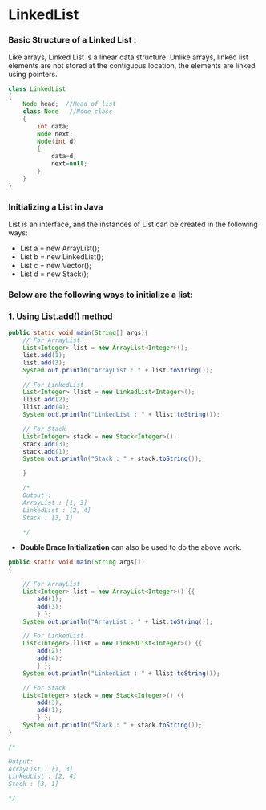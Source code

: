 # LinkedList

### Basic Structure of a Linked List :

Like arrays, Linked List is a linear data structure. Unlike arrays, linked list elements are not stored at the contiguous location, the elements are linked using pointers.

```java
class LinkedList
{
    Node head;  //Head of list
    class Node   //Node class
    {
        int data;
        Node next;
        Node(int d)
        {
            data=d;
            next=null;
        }
    }
}
```


### Initializing a List in Java

List is an interface, and the instances of List can be created in the following ways:

- List a = new ArrayList();
- List b = new LinkedList();
- List c = new Vector(); 
- List d = new Stack(); 

### Below are the following ways to initialize a list:

### 1. Using List.add() method


```java
public static void main(String[] args){
    // For ArrayList
    List<Integer> list = new ArrayList<Integer>();
    list.add(1);
    list.add(3);
    System.out.println("ArrayList : " + list.toString());

    // For LinkedList
    List<Integer> llist = new LinkedList<Integer>();
    llist.add(2);
    llist.add(4);
    System.out.println("LinkedList : " + llist.toString());

    // For Stack
    List<Integer> stack = new Stack<Integer>();
    stack.add(3);
    stack.add(1);
    System.out.println("Stack : " + stack.toString());

    }

    /*
    Output :
    ArrayList : [1, 3]
    LinkedList : [2, 4]
    Stack : [3, 1]

    */

```

- **Double Brace Initialization** can also be used to do the above work.


```java
public static void main(String args[])
{

    // For ArrayList
    List<Integer> list = new ArrayList<Integer>() {{
        add(1);
        add(3);
        } };
    System.out.println("ArrayList : " + list.toString());

    // For LinkedList
    List<Integer> llist = new LinkedList<Integer>() {{
        add(2);
        add(4);
        } };
    System.out.println("LinkedList : " + llist.toString());

    // For Stack
    List<Integer> stack = new Stack<Integer>() {{
        add(3);
        add(1);
        } };
    System.out.println("Stack : " + stack.toString());
}

/*

Output:
ArrayList : [1, 3]
LinkedList : [2, 4]
Stack : [3, 1]

*/

```






